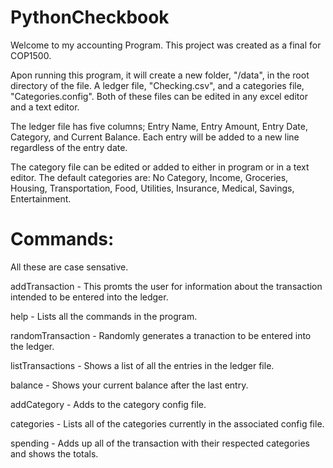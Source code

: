 # PythonCheckbook
Welcome to my accounting Program. This project was created as a final for COP1500.

Apon running this program, it will create a new folder, "/data", in the root directory of the file. A ledger file, "Checking.csv", and a categories file, "Categories.config". Both of these files can be edited in any excel editor and a text editor.

The ledger file has five columns; Entry Name, Entry Amount, Entry Date, Category, and Current Balance. Each entry will be added to a new line regardless of the entry date.

The category file can be edited or added to either in program or in a text editor. The default categories are: No Category, Income, Groceries, Housing, Transportation, Food, Utilities, Insurance, Medical, Savings, Entertainment.

# Commands:
All these are case sensative.

addTransaction - This promts the user for information about the transaction intended to be entered into the ledger.

help - Lists all the commands in the program.

randomTransaction - Randomly generates a tranaction to be entered into the ledger.

listTransactions - Shows a list of all the entries in the ledger file.

balance - Shows your current balance after the last entry.

addCategory - Adds to the category config file.

categories - Lists all of the categories currently in the associated config file.

spending - Adds up all of the transaction with their respected categories and shows the totals.
